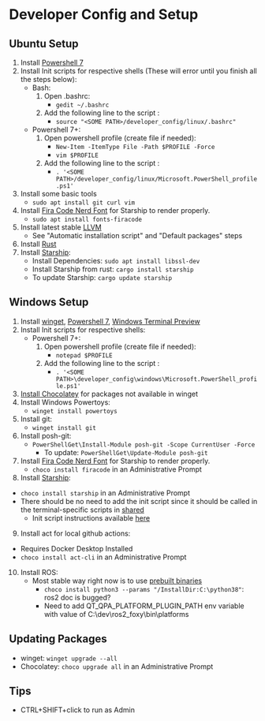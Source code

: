 # Developer Config and Setup

## Ubuntu Setup

1. Install [Powershell 7](https://docs.microsoft.com/en-us/powershell/scripting/install/install-ubuntu?view=powershell-7.2#installation-via-package-repository)
2. Install Init scripts for respective shells (These will error until you finish all the steps below):
   * Bash:
      1. Open .bashrc:
         * `gedit ~/.bashrc`
      2. Add the following line to the script :
         * `source "<SOME PATH>/developer_config/linux/.bashrc"`
   * Powershell 7+:
      1. Open powershell profile (create file if needed):
         * `New-Item -ItemType File -Path $PROFILE -Force`
         * `vim $PROFILE`
      2. Add the following line to the script :
         * `. '<SOME PATH>/developer_config/linux/Microsoft.PowerShell_profile.ps1'`
3. Install some basic tools
   * `sudo apt install git curl vim`
4. Install [Fira Code Nerd Font](https://github.com/tonsky/FiraCode) for Starship to render properly.
   * `sudo apt install fonts-firacode`
5. Install latest stable [LLVM](https://apt.llvm.org/)
   * See "Automatic installation script" and "Default packages" steps
6. Install [Rust](https://www.rust-lang.org/tools/install)
7. Install [Starship](https://starship.rs/):
   * Install Dependencies: `sudo apt install libssl-dev`
   * Install Starship from rust: `cargo install starship`
   * To update Starship: `cargo update starship`


## Windows Setup

1. Install [winget](https://docs.microsoft.com/en-us/powershell/scripting/install/installing-powershell-core-on-windows?view=powershell-7.1#install-powershell-via-the-windows-package-manager), [Powershell 7](https://docs.microsoft.com/en-us/powershell/scripting/install/installing-powershell-core-on-windows?view=powershell-7.1#install-powershell-via-the-windows-package-manager), [Windows Terminal Preview](https://www.microsoft.com/store/productId/9N8G5RFZ9XK3)
2. Install Init scripts for respective shells:
   * Powershell 7+:
      1. Open powershell profile (create file if needed):
         * `notepad $PROFILE`
      2. Add the following line to the script :
         * `. '<SOME PATH>\developer_config\windows\Microsoft.PowerShell_profile.ps1'`
3. [Install Chocolatey](https://chocolatey.org/install) for packages not available in winget
4. Install Windows Powertoys:
   * `winget install powertoys`
5. Install git:
   * `winget install git`
6. Install posh-git:
   * `PowerShellGet\Install-Module posh-git -Scope CurrentUser -Force`
      * To update: `PowerShellGet\Update-Module posh-git`
7. Install [Fira Code Nerd Font](https://github.com/tonsky/FiraCode) for Starship to render properly.
   * `choco install firacode` in an Administrative Prompt
8.  Install [Starship](https://starship.rs/):
   * `choco install starship` in an Administrative Prompt
   * There should be no need to add the init script since it should be called in the terminal-specific scripts in [shared](./shared)
     * Init script instructions available [here](https://starship.rs/guide/#%F0%9F%9A%80-installation)
9.  Install act for local github actions:
   * Requires Docker Desktop Installed
   * `choco install act-cli` in an Administrative Prompt
10. Install ROS:
    * Most stable way right now is to use [prebuilt binaries](https://docs.ros.org/en/foxy/Installation/Windows-Install-Binary.html)
      * `choco install python3 --params "/InstallDir:C:\python38"`: ros2 doc is bugged?
      * Need to add QT_QPA_PLATFORM_PLUGIN_PATH env variable with value of C:\dev\ros2_foxy\bin\platforms

## Updating Packages

* winget: `winget upgrade --all`
* Chocolatey: `choco upgrade all` in an Administrative Prompt

## Tips

* CTRL+SHIFT+click to run as Admin
